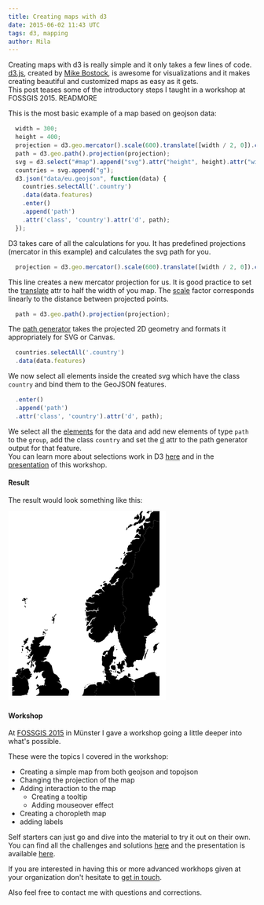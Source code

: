 ```yaml
---
title: Creating maps with d3
date: 2015-06-02 11:43 UTC
tags: d3, mapping
author: Mila
---
```

Creating maps with d3 is really simple and it only takes a few lines of code.  
[d3.js](http://d3js.org/), created by [Mike Bostock](http://bost.ocks.org/mike/), is awesome for visualizations and it makes creating beautiful and customized maps as easy as it gets.  
This post teases some of the introductory steps I taught in a workshop at FOSSGIS 2015.
READMORE

This is the most basic example of a map based on geojson data:

```js
  width = 300;
  height = 400;
  projection = d3.geo.mercator().scale(600).translate([width / 2, 0]).center([5, 70]);
  path = d3.geo.path().projection(projection);
  svg = d3.select("#map").append("svg").attr("height", height).attr("width", width);
  countries = svg.append("g");
  d3.json("data/eu.geojson", function(data) {
    countries.selectAll('.country')
    .data(data.features)
    .enter()
    .append('path')
    .attr('class', 'country').attr('d', path);
  });
```

D3 takes care of all the calculations for you. It has predefined projections (mercator in this example) and calculates the svg path for you.

```js
  projection = d3.geo.mercator().scale(600).translate([width / 2, 0]).center([5, 70]);
```
This line creates a new mercator projection for us. It is good practice to set the [translate](https://github.com/mbostock/d3/wiki/Geo-Projections#translate) attr to half the width of you map. The [scale](https://github.com/mbostock/d3/wiki/Geo-Projections#scale) factor corresponds linearly to the distance between projected points.

```js
  path = d3.geo.path().projection(projection);
```
The [path generator](https://github.com/mbostock/d3/wiki/Geo-Paths) takes the projected 2D geometry and formats it appropriately for SVG or Canvas.

```js
  countries.selectAll('.country')
  .data(data.features)
```
We now select all elements inside the created svg which have the class `country` and bind them to the GeoJSON features.

```js
  .enter()
  .append('path')
  .attr('class', 'country').attr('d', path);
```
We select all the [elements](https://github.com/mbostock/d3/wiki/Selections#enter) for the data and add new elements of type `path` to the `group`, add the class `country` and set the [d](https://developer.mozilla.org/en-US/docs/Web/SVG/Attribute/d) attr to the path generator output for that feature.  
You can learn more about selections work in D3 [here](http://bost.ocks.org/mike/selection/) and in the [presentation](http://civicvision.de/mapping_in_d3) of this workshop.
#### Result
The result would look something like this:

![Result](2015-06-02-mapping-with-d3/result.png)
#### Workshop
At [FOSSGIS 2015](http://www.fossgis.de/konferenz/2015/) in Münster I gave a workshop going a little deeper into what's possible.

These were the topics I covered in the workshop:

  - Creating a simple map from both geojson and topojson  
  - Changing the projection of the map  
  - Adding interaction to the map  
    - Creating a tooltip  
    - Adding mouseover effect  
  - Creating a choropleth map  
  - adding labels  


Self starters can just go and dive into the material to try it out on their own. You can find all the challenges and solutions [here](https://github.com/CivicVision/mapping_in_d3/tree/master/challenges) and the presentation is available [here](http://civicvision.de/mapping_in_d3).

If you are interested in having this or more advanced workhops given at your organization don't hesitate to [get in touch](mailto:sales@civicvicion.de).

Also feel free to contact me with questions and corrections.
